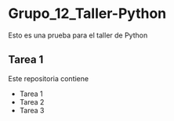 # Grupo_12_Taller-Python
Esto es una prueba para el taller de Python 

## Tarea 1

Este repositoria contiene
- Tarea 1 
- Tarea 2
- Tarea 3
